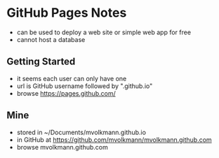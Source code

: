 # GitHub Pages Notes

- can be used to deploy a web site or simple web app for free
- cannot host a database

## Getting Started

- it seems each user can only have one
- url is GitHub username followed by ".github.io"
- browse <https://pages.github.com/>

## Mine

- stored in ~/Documents/mvolkmann.github.io
- in GitHub at <https://github.com/mvolkmann/mvolkmann.github.com>
- browse mvolkmann.github.com
